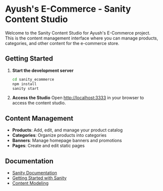 # Ayush's E-Commerce - Sanity Content Studio

Welcome to the Sanity Content Studio for Ayush's E-Commerce project. This is the content management interface where you can manage products, categories, and other content for the e-commerce store.

## Getting Started

1. **Start the development server**
   ```bash
   cd sanity_ecommerce
   npm install
   sanity start
   ```

2. **Access the Studio**
   Open [http://localhost:3333](http://localhost:3333) in your browser to access the content studio.

## Content Management

- **Products**: Add, edit, and manage your product catalog
- **Categories**: Organize products into categories
- **Banners**: Manage homepage banners and promotions
- **Pages**: Create and edit static pages

## Documentation

- [Sanity Documentation](https://www.sanity.io/docs)
- [Getting Started with Sanity](https://www.sanity.io/docs/introduction/getting-started)
- [Content Modeling](https://www.sanity.io/docs/content-studio/content-modeling)
